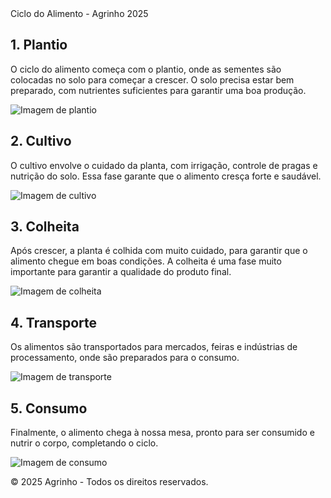 
<html lang="pt-br">
<head>
  <meta charset="UTF-8">
  <meta name="viewport" content="width=device-width, initial-scale=1.0">
  <meta name="author" content="Agrinho 2025">
  Ciclo do Alimento - Agrinho 2025
  <link rel="stylesheet" href="styles.css">
  <link rel="icon" href="logo-agrinho.png" type="image/png">
</head>
<body>


  <section id="plantio" class="phase">
    <h2 class="phase-title">1. Plantio</h2>
    <p>O ciclo do alimento começa com o plantio, onde as sementes são colocadas no solo para começar a crescer. O solo precisa estar bem preparado, com nutrientes suficientes para garantir uma boa produção.</p>
    <div class="phase-image">
      <img src="plantio.jpg" alt="Imagem de plantio">
    </div>
  </section>

  <section id="cultivo" class="phase">
    <h2 class="phase-title">2. Cultivo</h2>
    <p>O cultivo envolve o cuidado da planta, com irrigação, controle de pragas e nutrição do solo. Essa fase garante que o alimento cresça forte e saudável.</p>
    <div class="phase-image">
      <img src="cultivo.jpg" alt="Imagem de cultivo">
    </div>
  </section>

  <section id="colheita" class="phase">
    <h2 class="phase-title">3. Colheita</h2>
    <p>Após crescer, a planta é colhida com muito cuidado, para garantir que o alimento chegue em boas condições. A colheita é uma fase muito importante para garantir a qualidade do produto final.</p>
    <div class="phase-image">
      <img src="colheita.jpg" alt="Imagem de colheita">
    </div>
  </section>

  <section id="transporte" class="phase">
    <h2 class="phase-title">4. Transporte</h2>
    <p>Os alimentos são transportados para mercados, feiras e indústrias de processamento, onde são preparados para o consumo.</p>
    <div class="phase-image">
      <img src="transporte.jpg" alt="Imagem de transporte">
    </div>
  </section>

  <section id="consumo" class="phase">
    <h2 class="phase-title">5. Consumo</h2>
    <p>Finalmente, o alimento chega à nossa mesa, pronto para ser consumido e nutrir o corpo, completando o ciclo.</p>
    <div class="phase-image">
      <img src="consumo.jpg" alt="Imagem de consumo">
    </div>
  </section>

  <footer>
    <p>&copy; 2025 Agrinho - Todos os direitos reservados.</p>
  </footer>

</body>
